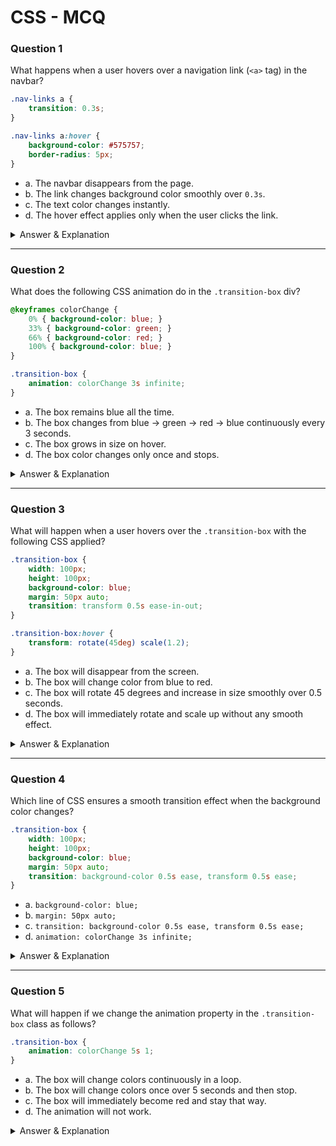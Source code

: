 # CSS - MCQ  

### Question 1  
What happens when a user hovers over a navigation link (`<a>` tag) in the navbar?  

```css
.nav-links a {
    transition: 0.3s;
}

.nav-links a:hover {
    background-color: #575757;
    border-radius: 5px;
}
```

- a. The navbar disappears from the page.  
- b. The link changes background color smoothly over `0.3s`.  
- c. The text color changes instantly.  
- d. The hover effect applies only when the user clicks the link.  

<details>  
  <summary>Answer & Explanation</summary>  

  **Answer:** b. The link changes background color smoothly over `0.3s`.  

  **Explanation:**  
  The `transition: 0.3s;` property ensures that any change in CSS properties (like `background-color` and `border-radius`) will occur smoothly over `0.3s`. When the user hovers over the `<a>` element, the background color gradually changes to `#575757`, and the corners round slightly.  
</details>  

---

### Question 2  
What does the following CSS animation do in the `.transition-box` div?  

```css
@keyframes colorChange {
    0% { background-color: blue; }
    33% { background-color: green; }
    66% { background-color: red; }
    100% { background-color: blue; }
}

.transition-box {
    animation: colorChange 3s infinite;
}
```

- a. The box remains blue all the time.  
- b. The box changes from blue → green → red → blue continuously every 3 seconds.  
- c. The box grows in size on hover.  
- d. The box color changes only once and stops.  

<details>  
  <summary>Answer & Explanation</summary>  

  **Answer:** b. The box changes from blue → green → red → blue continuously every 3 seconds.  

  **Explanation:**  
  The `@keyframes colorChange` defines a sequence of color changes. The `animation: colorChange 3s infinite;` property ensures that the animation runs continuously, with the background cycling through blue → green → red → blue every 3 seconds.  
</details>  

---

### Question 3  
What will happen when a user hovers over the `.transition-box` with the following CSS applied?  

```css
.transition-box {
    width: 100px;
    height: 100px;
    background-color: blue;
    margin: 50px auto;
    transition: transform 0.5s ease-in-out;
}

.transition-box:hover {
    transform: rotate(45deg) scale(1.2);
}
```

- a. The box will disappear from the screen.  
- b. The box will change color from blue to red.  
- c. The box will rotate 45 degrees and increase in size smoothly over 0.5 seconds.  
- d. The box will immediately rotate and scale up without any smooth effect.  

<details>  
  <summary>Answer & Explanation</summary>  

  **Answer:** c. The box will rotate 45 degrees and increase in size smoothly over 0.5 seconds.  

  **Explanation:**  
  The `transition: transform 0.5s ease-in-out;` property ensures that any `transform` changes happen smoothly over `0.5s`. When the user hovers over the box, the `transform: rotate(45deg) scale(1.2);` rule takes effect, causing the box to rotate by 45 degrees and grow to 1.2 times its original size in a smooth motion.  
</details>  

---

### Question 4  
Which line of CSS ensures a smooth transition effect when the background color changes?  

```css
.transition-box {
    width: 100px;
    height: 100px;
    background-color: blue;
    margin: 50px auto;
    transition: background-color 0.5s ease, transform 0.5s ease;
}
```

- a. `background-color: blue;`  
- b. `margin: 50px auto;`  
- c. `transition: background-color 0.5s ease, transform 0.5s ease;`  
- d. `animation: colorChange 3s infinite;`  

<details>  
  <summary>Answer & Explanation</summary>  

  **Answer:** c. `transition: background-color 0.5s ease, transform 0.5s ease;`  

  **Explanation:**  
  The `transition` property ensures that specified CSS changes (in this case, `background-color` and `transform`) happen gradually over `0.5s` instead of instantly. This allows for a smooth visual effect when the background color or transformation changes.  
</details>  

---

### Question 5  
What will happen if we change the animation property in the `.transition-box` class as follows?  

```css
.transition-box {
    animation: colorChange 5s 1;
}
```

- a. The box will change colors continuously in a loop.  
- b. The box will change colors once over 5 seconds and then stop.  
- c. The box will immediately become red and stay that way.  
- d. The animation will not work.  

<details>  
  <summary>Answer & Explanation</summary>  

  **Answer:** b. The box will change colors once over 5 seconds and then stop.  

  **Explanation:**  
  The `animation: colorChange 5s 1;` property means that the animation will run for 5 seconds and execute only **once** (`1` iteration). The box will transition through the colors defined in `@keyframes colorChange` and then stop at its final color.  
</details>  